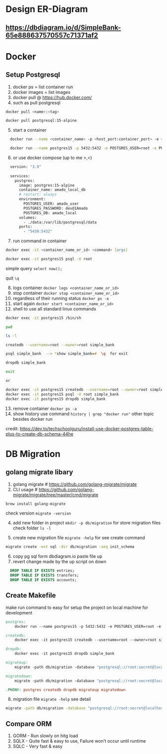 # Design ER-Diagram 
## https://dbdiagram.io/d/SimpleBank-65e888637570557c71371af2

# Docker
## Setup Postgresql
1. docker ps  =  list container run
2. docker images  =  list images 
3. docker pull  @  https://hub.docker.com/
4. such as pull postgresql 
```zsh
docker pull <name>:<tag>
```
```zsh
docker pull postgresql:15-alpine
```
5. start a container 

```zsh
  docker run --name <container_name> -p <host_port:container_port> -e <environment_variable> -d <image>:<tag>
```

```zsh
  docker run --name postgres15 -p 5432:5432 -e POSTGRES_USER=root -e POSTGRES_PASSWORD=secret -d postgres:15-alpine
```

6. or use docker compose (up to me >,<)
```dockerfile
  version: "3.9"
  
  services:
    postgres:
      image: postgres:15-alpine
      container_name: amado_local_db
      # restart: always
      environment:
        POSTGRES_USER: amado_user
        POSTGRES_PASSWORD: dev@1Amado
        POSTGRES_DB: amado_local
      volumes:
        - ./data:/var/lib/postgresql/data
      ports:
        - "5438:5432"
```
7. run command in container
```zsh
docker exec -it <container_name_or_id> <command> [args]
```
```zsh
docker exec -it postgres15 psql -U root
```

simple query
```select now();```

quit `\q`

8. logs container  `docker logs <container_name_or_id>`
9. stop container `docker stop <container_name_or_id>`
10. regardless of their running status `docker ps -a`
11. start again `docker start <container_name_or_id>`
12. shell to use all standard linux commands 
```zsh
docker exec -it postgres15 /bin/sh

pwd

ls -l

createdb --username=root --owner=root simple_bank

psql simple_bank  --> *show simple_bank=#  \q  for exit  

dropdb simple_bank

exit 

or 

docker exec -it postgres15 createdb --username=root --owner=root simple_bank
docker exec -it postgres15 psql -U root simple_bank
docker exec -it postgres15 dropdb simple_bank
```

13. remove container `docker ps -a`
14. show history use command `history | grep "docker run"` other topic besides docker run


credit: https://dev.to/techschoolguru/install-use-docker-postgres-table-plus-to-create-db-schema-44he


# DB Migration
## golang migrate libary
1. golang migrate # https://github.com/golang-migrate/migrate
2. CLI usage # https://github.com/golang-migrate/migrate/tree/master/cmd/migrate
```zsh
brew install golang-migrate
```
check version `migrate -version`

4. add new folder in project `mkdir -p db/migration` for store migration files
check folder `ls -l`

5. create new migration file `migrate -help` for see create command
``` zsh
migrate create -ext sql -dir db/migration -seq init_schema
```

6. copy pg sql form dbdiagram.io paste file up
7. revert change made by the up script on down
``` sql
  DROP TABLE IF EXISTS entries;
  DROP TABLE IF EXISTS transfers;
  DROP TABLE IF EXISTS accounts;
```

## Create Makefile 
make run command to easy for setup the project on local machine for development
```makefile
postgres:
	docker run --name postgres15 -p 5432:5432 -e POSTGRES_USER=root -e POSTGRES_PASSWORD=secret -d postgres:15-alpine

createdb:
	docker exec -it postgres15 createdb --username=root --owner=root simple_bank

dropdb:
    docker exec -it postgres15 dropdb simple_bank

migrateup:
	migrate -path db/migration -database "postgresql://root:secret@localhost:5432/simple_bank?sslmode=disable" -verbose up

migratedown:
	migrate -path db/migration -database "postgresql://root:secret@localhost:5432/simple_bank?sslmode=disable" -verbose down

.PHONY: postgres createdb dropdb migrateup migratedown
```
8. migration file `migrate -help` see detail
```bash
migrate -path db/migration -database "postgresql://root:secret@localhost:5432/simple_bank?sslmode=disable" -verbose up
```





## Compare ORM 
1. GORM - Run slowly on hitg load 
2. SQLX - Quite fast & easy to use, Failure won't occur until runtime
3. SQLC - Very fast & easy